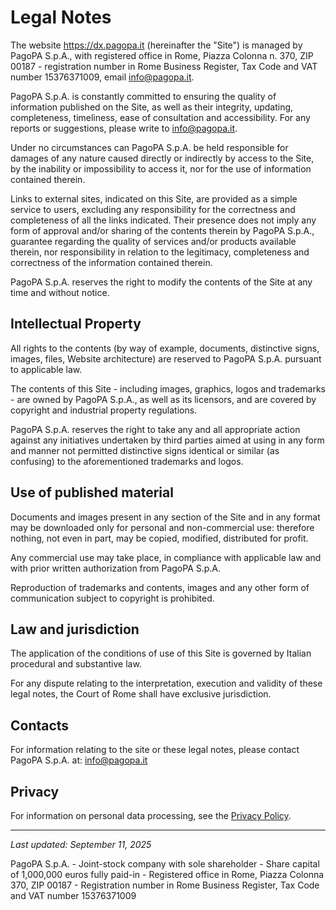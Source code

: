 # Legal Notes

The website https://dx.pagopa.it (hereinafter the "Site") is managed by PagoPA S.p.A., with registered office in Rome, Piazza Colonna n. 370, ZIP 00187 - registration number in Rome Business Register, Tax Code and VAT number 15376371009, email info@pagopa.it.

PagoPA S.p.A. is constantly committed to ensuring the quality of information published on the Site, as well as their integrity, updating, completeness, timeliness, ease of consultation and accessibility. For any reports or suggestions, please write to info@pagopa.it.

Under no circumstances can PagoPA S.p.A. be held responsible for damages of any nature caused directly or indirectly by access to the Site, by the inability or impossibility to access it, nor for the use of information contained therein.

Links to external sites, indicated on this Site, are provided as a simple service to users, excluding any responsibility for the correctness and completeness of all the links indicated. Their presence does not imply any form of approval and/or sharing of the contents therein by PagoPA S.p.A., guarantee regarding the quality of services and/or products available therein, nor responsibility in relation to the legitimacy, completeness and correctness of the information contained therein.

PagoPA S.p.A. reserves the right to modify the contents of the Site at any time and without notice.

## Intellectual Property

All rights to the contents (by way of example, documents, distinctive signs, images, files, Website architecture) are reserved to PagoPA S.p.A. pursuant to applicable law.

The contents of this Site - including images, graphics, logos and trademarks - are owned by PagoPA S.p.A., as well as its licensors, and are covered by copyright and industrial property regulations.

PagoPA S.p.A. reserves the right to take any and all appropriate action against any initiatives undertaken by third parties aimed at using in any form and manner not permitted distinctive signs identical or similar (as confusing) to the aforementioned trademarks and logos.

## Use of published material

Documents and images present in any section of the Site and in any format may be downloaded only for personal and non-commercial use: therefore nothing, not even in part, may be copied, modified, distributed for profit.

Any commercial use may take place, in compliance with applicable law and with prior written authorization from PagoPA S.p.A.

Reproduction of trademarks and contents, images and any other form of communication subject to copyright is prohibited.

## Law and jurisdiction

The application of the conditions of use of this Site is governed by Italian procedural and substantive law.

For any dispute relating to the interpretation, execution and validity of these legal notes, the Court of Rome shall have exclusive jurisdiction.

## Contacts

For information relating to the site or these legal notes, please contact PagoPA S.p.A. at: info@pagopa.it

## Privacy

For information on personal data processing, see the [Privacy Policy](/dx/privacy-policy).

---

*Last updated: September 11, 2025*

PagoPA S.p.A. - Joint-stock company with sole shareholder - Share capital of 1,000,000 euros fully paid-in - Registered office in Rome, Piazza Colonna 370, ZIP 00187 - Registration number in Rome Business Register, Tax Code and VAT number 15376371009
